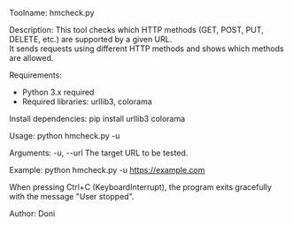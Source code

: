 Toolname: hmcheck.py

Description:
This tool checks which HTTP methods (GET, POST, PUT, DELETE, etc.) are supported by a given URL.  
It sends requests using different HTTP methods and shows which methods are allowed.

Requirements:
- Python 3.x required
- Required libraries: urllib3, colorama

Install dependencies:
pip install urllib3 colorama

Usage:
python hmcheck.py -u <URL>

Arguments:
-u, --url   The target URL to be tested.

Example:
python hmcheck.py -u https://example.com

When pressing Ctrl+C (KeyboardInterrupt), the program exits gracefully with the message "User stopped".

Author: Doni
